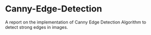 # Canny-Edge-Detection
A report on the implementation of Canny Edge Detection Algorithm to detect strong edges in images.
